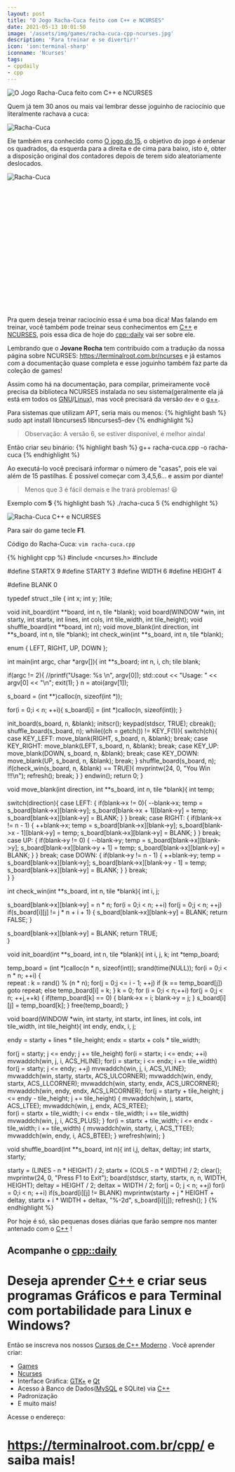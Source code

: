 ```yaml
---
layout: post
title: "O Jogo Racha-Cuca feito com C++ e NCURSES"
date: 2021-05-13 10:01:50
image: '/assets/img/games/racha-cuca-cpp-ncurses.jpg'
description: 'Para treinar e se divertir!'
icon: 'ion:terminal-sharp'
iconname: 'Ncurses'
tags:
- cppdaily
- cpp
---
```


![O Jogo Racha-Cuca feito com C++ e NCURSES](/assets/img/games/racha-cuca-cpp-ncurses.jpg)

Quem já tem 30 anos ou mais vai lembrar desse joguinho de raciocínio que literalmente rachava a cuca:

![Racha-Cuca](/assets/img/games/racha-cuca.jpg)

Ele também era conhecido como [O jogo do 15](https://pt.wikipedia.org/wiki/O_jogo_do_15), o objetivo do jogo é ordenar os quadrados, da esquerda para a direita e de cima para baixo, isto é, obter a disposição original dos contadores depois de terem sido aleatoriamente deslocados. 

![Racha-Cuca](/assets/img/games/racha-cuca-2.jpg)

<!-- QUADRADO -->
<script async src="//pagead2.googlesyndication.com/pagead/js/adsbygoogle.js"></script>
<ins class="adsbygoogle"
style="display:inline-block;width:336px;height:280px"
data-ad-client="ca-pub-2838251107855362"
data-ad-slot="5351066970"></ins>
<script>
(adsbygoogle = window.adsbygoogle || []).push({});
</script>


Pra quem deseja treinar raciocínio essa é uma boa dica! Mas falando em treinar, você também pode treinar seus conhecimentos em [C++](https://terminalroot.com.br/cpp) e [NCURSES](https://terminalroot.com.br/ncurses), pois essa dica de hoje do [cpp::daily](https://terminalroot.com.br/tags#cppdaily) vai ser sobre ele.

Lembrando que o **Jovane Rocha** tem contribuído com a tradução da nossa página sobre NCURSES: <https://terminalroot.com.br/ncurses> e já estamos com a documentação quase completa e esse joguinho também faz parte da coleção de games!

Assim como há na documentação, para compilar, primeiramente você precisa da biblioteca NCURSES instalada no seu sistema(geralmente ela já está em todos os [GNU](https://terminalroot.com.br/tags#gnu)/[Linux](https://terminalroot.com.br/linux)), mas você precisará da versão `dev` e o [g++](https://terminalroot.com.br/cpp).

Para sistemas que utilizam APT, seria mais ou menos:
{% highlight bash %}
sudo apt install libncurses5 libncurses5-dev
{% endhighlight %}
> Observação: A versão 6, se estiver disponível, é melhor ainda!

Então criar seu binário:
{% highlight bash %}
g++ racha-cuca.cpp -o racha-cuca
{% endhighlight %}

Ao executá-lo você precisará informar o número de "casas", pois ele vai além de 15 pastilhas. É possível começar com 3,4,5,6... e assim por diante!
> Menos que 3 é fácil demais e lhe trará problemas! 😃 

Exemplo com **5**
{% highlight bash %}
./racha-cuca 5
{% endhighlight %}

![Racha-Cuca C++ e NCURSES](/assets/img/games/racha-cuca.gif)

Para sair do game tecle **F1**.

Código do Racha-Cuca: `vim racha-cuca.cpp`

<!-- RETANGULO LARGO 2 -->
<script async src="//pagead2.googlesyndication.com/pagead/js/adsbygoogle.js"></script>
<ins class="adsbygoogle"
style="display:block; text-align:center;"
data-ad-layout="in-article"
data-ad-format="fluid"
data-ad-client="ca-pub-2838251107855362"
data-ad-slot="8549252987"></ins>
<script>
(adsbygoogle = window.adsbygoogle || []).push({});
</script>

{% highlight cpp %}
#include <ncurses.h>
#include <iostream>

#define STARTX 9
#define STARTY 3
#define WIDTH  6
#define HEIGHT 4

#define BLANK 0

typedef struct _tile {
  int x;
  int y;
}tile;

void init_board(int **board, int n, tile *blank);
void board(WINDOW *win, int starty, int startx, int lines, int cols, 
    int tile_width, int tile_height);
void shuffle_board(int **board, int n);
void move_blank(int direction, int **s_board, int n, tile *blank);
int check_win(int **s_board, int n, tile *blank);

enum { LEFT, RIGHT, UP, DOWN };

int main(int argc, char *argv[]){
  int **s_board;
  int n, i, ch;
  tile blank;

  if(argc != 2){
    //printf("Usage: %s <shuffle board order>\n", argv[0]);
    std::cout << "Usage: " << argv[0] << "<shuffle board order>\n";
    exit(1);
  }
  n = atoi(argv[1]);

  s_board = (int **)calloc(n, sizeof(int *));

  for(i = 0;i < n; ++i){
    s_board[i] = (int *)calloc(n, sizeof(int));
  }

  init_board(s_board, n, &blank);
  initscr();
  keypad(stdscr, TRUE);
  cbreak();
  shuffle_board(s_board, n);
  while((ch = getch()) != KEY_F(1)){
    switch(ch){
      case KEY_LEFT:
        move_blank(RIGHT, s_board, n, &blank);
        break;
      case KEY_RIGHT:
        move_blank(LEFT, s_board, n, &blank);
        break;
      case KEY_UP:
        move_blank(DOWN, s_board, n, &blank);
        break;
      case KEY_DOWN:
        move_blank(UP, s_board, n, &blank);
        break;
    }
    shuffle_board(s_board, n);
    if(check_win(s_board, n, &blank) == TRUE){
      mvprintw(24, 0, "You Win !!!\n");
      refresh();
      break;
    }
  }
  endwin();
  return 0;	
}

void move_blank(int direction, int **s_board, int n, tile *blank){
  int temp;

  switch(direction){
    case LEFT:
      {	if(blank->x != 0){
                           --blank->x;
                           temp = s_board[blank->x][blank->y];
                           s_board[blank->x + 1][blank->y] = temp;
                           s_board[blank->x][blank->y] = BLANK;
                         }
      }
      break;
    case RIGHT:
      {	if(blank->x != n - 1)
        {	++blank->x;
          temp = s_board[blank->x][blank->y];
          s_board[blank->x - 1][blank->y] = temp;
          s_board[blank->x][blank->y] = BLANK;
        }
      }
      break;
    case UP:
      {	if(blank->y != 0)
        {	--blank->y;
          temp = s_board[blank->x][blank->y];
          s_board[blank->x][blank->y + 1] = temp;
          s_board[blank->x][blank->y] = BLANK;
        }
      }
      break;
    case DOWN:
      {	if(blank->y != n - 1)
        {	++blank->y;
          temp = s_board[blank->x][blank->y];
          s_board[blank->x][blank->y - 1] = temp;
          s_board[blank->x][blank->y] = BLANK;
        }
      }
      break;			
  }
}

int check_win(int **s_board, int n, tile *blank){
  int i, j;

  s_board[blank->x][blank->y] = n * n;
  for(i = 0;i < n; ++i)
    for(j = 0;j < n; ++j)
      if(s_board[i][j] != j * n + i + 1)
      {	s_board[blank->x][blank->y] = BLANK;
        return FALSE;
      }

  s_board[blank->x][blank->y] = BLANK;
  return TRUE;	
}

void init_board(int **s_board, int n, tile *blank){
  int i, j, k;
  int *temp_board;

  temp_board = (int *)calloc(n * n, sizeof(int));
  srand(time(NULL));
  for(i = 0;i < n * n; ++i)
  {    
repeat :
    k = rand() % (n * n);
    for(j = 0;j <= i - 1; ++j)
      if (k == temp_board[j])
        goto repeat;
      else
        temp_board[i] = k;
  }
  k = 0;
  for (i = 0;i < n;++i)
    for(j = 0;j < n; ++j,++k)
    {	if(temp_board[k] == 0)
      {	blank->x = i;
        blank->y = j;
      }
      s_board[i][j] = temp_board[k];
    }
  free(temp_board);
}

void board(WINDOW *win, int starty, int startx, int lines, int cols, 
    int tile_width, int tile_height){
  int endy, endx, i, j;

  endy = starty + lines * tile_height;
  endx = startx + cols  * tile_width;

  for(j = starty; j <= endy; j += tile_height)
    for(i = startx; i <= endx; ++i)
      mvwaddch(win, j, i, ACS_HLINE);
  for(i = startx; i <= endx; i += tile_width)
    for(j = starty; j <= endy; ++j)
      mvwaddch(win, j, i, ACS_VLINE);
  mvwaddch(win, starty, startx, ACS_ULCORNER);
  mvwaddch(win, endy, startx, ACS_LLCORNER);
  mvwaddch(win, starty, endx, ACS_URCORNER);
  mvwaddch(win, 	endy, endx, ACS_LRCORNER);
  for(j = starty + tile_height; j <= endy - tile_height; j += tile_height)
  {	mvwaddch(win, j, startx, ACS_LTEE);
    mvwaddch(win, j, endx, ACS_RTEE);	
    for(i = startx + tile_width; i <= endx - tile_width; i += tile_width)
      mvwaddch(win, j, i, ACS_PLUS);
  }
  for(i = startx + tile_width; i <= endx - tile_width; i += tile_width)
  {	mvwaddch(win, starty, i, ACS_TTEE);
    mvwaddch(win, endy, i, ACS_BTEE);
  }
  wrefresh(win);
}

void shuffle_board(int **s_board, int n){
  int i,j, deltax, deltay;
  int startx, starty;

  starty = (LINES - n * HEIGHT) / 2;
  startx = (COLS  - n * WIDTH) / 2;
  clear();
  mvprintw(24, 0, "Press F1 to Exit");
  board(stdscr, starty, startx, n, n, WIDTH, HEIGHT);
  deltay = HEIGHT / 2;
  deltax = WIDTH  / 2;
  for(j = 0; j < n; ++j)
    for(i = 0;i < n; ++i)
      if(s_board[i][j] != BLANK)
        mvprintw(starty + j * HEIGHT + deltay,
            startx + i * WIDTH  + deltax,
            "%-2d", s_board[i][j]);
  refresh();
}
{% endhighlight %}

Por hoje é só, são pequenas doses diárias que farão sempre nos manter antenado com o [C++](https://terminalroot.com.br/cpp/) !

## Acompanhe o [cpp::daily](https://terminalroot.com.br/tags#cppdaily)

# Deseja aprender [C++](https://terminalroot.com.br/cpp/) e criar seus programas Gráficos e para Terminal com portabilidade para Linux e Windows?
Então se inscreva nos nossos [Cursos de C++ Moderno](https://terminalroot.com.br/cpp/) . Você aprender criar:
- [Games](https://terminalroot.com.br/tags#games)
- [Ncurses](https://terminalroot.com.br/2021/02/crie-programas-graficos-no-terminal-com-cpp-e-ncurses.html)
- Interface Gráfica: [GTK+](https://terminalroot.com.br/2020/08/anjuta-o-melhor-ide-para-c-com-gtkmm.html) e [Qt](https://terminalroot.com.br/2021/02/gerencie-suas-contas-financeiras-pessoais-com-terminal-finances.html)
- Acesso à Banco de Dados([MySQL](https://terminalroot.com.br/mysql/) e SQLite) via [C++](https://terminalroot.com.br/cpp/)
- Padronização
- E muito mais!

Acesse o endereço:
# <https://terminalroot.com.br/cpp/> e saiba mais!

